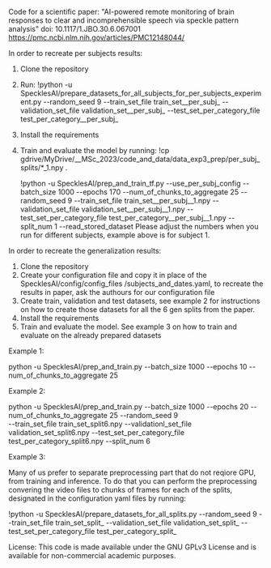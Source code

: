 Code for a scientific paper: "AI-powered remote monitoring of brain responses to clear and incomprehensible speech via speckle pattern analysis"
doi: 10.1117/1.JBO.30.6.067001
https://pmc.ncbi.nlm.nih.gov/articles/PMC12148044/

In order to recreate per subjects results:
1. Clone the repository
3. Run: !python -u SpecklesAI/prepare_datasets_for_all_subjects_for_per_subjects_experiment.py --random_seed 9  --train_set_file train_set__per_subj_ --validation_set_file validation_set__per_subj_ --test_set_per_category_file test_per_category__per_subj_
4. Install the requirements
5. Train and evaluate the model by running:
   !cp gdrive/MyDrive/__MSc_2023/code_and_data/data_exp3_prep/per_subj_splits/*_1.npy .

   !python -u SpecklesAI/prep_and_train_tf.py --use_per_subj_config --batch_size 1000 --epochs 170 --num_of_chunks_to_aggregate 25 --random_seed 9  --train_set_file train_set__per_subj__1.npy --validation_set_file validation_set__per_subj__1.npy --test_set_per_category_file test_per_category__per_subj__1.npy --split_num 1  --read_stored_dataset
   Please adjust the numbers when you run for different subjects, example above is for subject 1.

In order to recreate the generalization results:
1. Clone the repository
2. Create your configuration file and copy it in place of the SpecklesAI/config/config_files
/subjects_and_dates.yaml, to recreate the results in paper, ask the authours for our configuration file
3. Create train, validation and test datasets, see example 2 for instructions on how to create those datasets for all the 6 gen splits from the paper.
4. Install the requirements
5. Train and evaluate the model. See example 3 on how to train and evaluate on the already prepared datasets
   

Example 1:

python -u SpecklesAI/prep_and_train.py --batch_size 1000 --epochs 10 --num_of_chunks_to_aggregate 25

Example 2:

python -u SpecklesAI/prep_and_train.py --batch_size 1000 --epochs 20 --num_of_chunks_to_aggregate 25 --random_seed 9  
  --train_set_file train_set_split6.npy --validationl_set_file validation_set_split6.npy --test_set_per_category_file test_per_category_split6.npy --split_num 6

Example 3:

Many of us prefer to separate preprocessing part that do not reqiore GPU, from training and inference.
To do that you can perform the preprocessing convering the video files to chunks of frames for each of the splits, designated in the configuration yaml files by running:

!python -u SpecklesAI/prepare_datasets_for_all_splits.py --random_seed 9  --train_set_file train_set_split_ --validation_set_file validation_set_split_ --test_set_per_category_file test_per_category_split_

License:
This code is made available under the GNU GPLv3 License and is available for non-commercial academic purposes.
